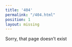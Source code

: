 ```yaml
---
title: '404'
permalink: "/404.html"
position: 1
layout: missing
---
```


Sorry, that page doesn’t exist